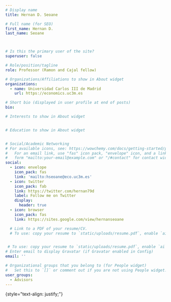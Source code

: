 ```yaml
---
# Display name
title: Hernan D. Seoane

# Full name (for SEO)
first_name: Hernan D.
last_name: Seoane



# Is this the primary user of the site?
superuser: false

# Role/position/tagline
role: Professor (Ramon and Cajal fellow)

# Organizations/Affiliations to show in About widget
organizations:
  - name: Universidad Carlos III de Madrid
    url: https://economics.uc3m.es

# Short bio (displayed in user profile at end of posts)
bio:

# Interests to show in About widget


# Education to show in About widget


# Social/Academic Networking
# For available icons, see: https://wowchemy.com/docs/getting-started/page-builder/#icons
#   For an email link, use "fas" icon pack, "envelope" icon, and a link in the
#   form "mailto:your-email@example.com" or "/#contact" for contact widget.
social:
  - icon: envelope
    icon_pack: fas
    link: 'mailto:hseoane@eco.uc3m.es'
  - icon: twitter
    icon_pack: fab
    link: https://twitter.com/hernan79d
    label: Follow me on Twitter
    display:
      header: true
  - icon: browser
    icon_pack: fas
    link: https://sites.google.com/view/hernanseoane   

  # Link to a PDF of your resume/CV.
  # To use: copy your resume to `static/uploads/resume.pdf`, enable `ai` icons in `params.yaml`,


 # To use: copy your resume to `static/uploads/resume.pdf`, enable `ai` icons in `params.yaml`,
# Enter email to display Gravatar (if Gravatar enabled in Config)
email: ''

# Organizational groups that you belong to (for People widget)
#   Set this to `[]` or comment out if you are not using People widget.
user_groups:
  - Advisors
---
```


{style="text-align: justify;"}
